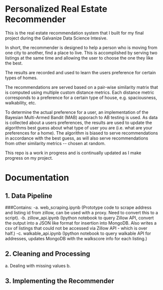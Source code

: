 # Personalized Real Estate Recommender
This is the real estate recommendation system that I built for my final project during the Galvanize Data Science Intesive.

In short, the recommender is designed to help a person who is moving from one city to another, find a place to live. 
This is accomplished by serving two listings at the same time and allowing the user to choose the one they like the best.

The results are recorded and used to learn the users preference for certain types of homes. 

The recommendations are served based on a pair-wise similarity matrix that is computed using multiple custom distance metrics. Each distance metric corresponds to a preference for a certain type of house, e.g. spaciousness, walkability, etc. 

To determine the actual preference for a user, an implementation of the Bayesian Multi-Armed Bandit (MAB) apporach to AB testing is used. As data is collected about a users preferences, the results are used to update the algorithms best guess about what type of user you are (i.e. what are your preferences for a home). The algorithm is biased to serve recommendations in accordance with the best guess, as will also serve recommendations from other similarity metrics -- chosen at random.

This repo is a work in progress and is continually updated as I make progress on my project.

# Documentation

## 1. Data Pipeline
###Contains:
-a. web_scraping.ipynb (Prototype code to scrape address and listing id from zillow, can be used with a proxy.  Need to convert this to a script).
-b. zillow_api.ipynb (Ipython notebook to query Zillow API, convert the output into a JSON like format for insertion into MongoDB.  Also writes a csv of listings that could not be accessed via Zillow API - which is over half.)
-c. walkable_api.ipynb (Ipython notebook to query walkable API for addresses, updates MongoDB with the walkscore info for each listing.)
## 2. Cleaning and Processing
  a. Dealing with missing values
  b. 
## 3. Implementing the Recommender

